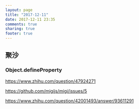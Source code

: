 ```yaml
---
layout: page
title: "2017-12-11"
date: 2017-12-11 23:35
comments: true
sharing: true
footer: true
---
```


## 聚沙

### Object.defineProperty

https://www.zhihu.com/question/47924271

https://github.com/migijs/migi/issues/5

https://www.zhihu.com/question/42001493/answer/93611291
